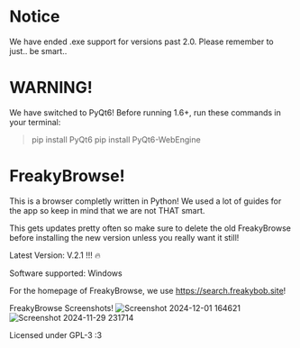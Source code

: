 # Notice
We have ended .exe support for versions past 2.0. Please remember to just.. be smart..
# WARNING!
We have switched to PyQt6! Before running 1.6+, run these commands in your terminal:
> pip install PyQt6
> pip install PyQt6-WebEngine
 
# FreakyBrowse!
This is a browser completly written in Python! We used a lot of guides for the app so keep in mind that we are not THAT smart.

This gets updates pretty often so make sure to delete the old FreakyBrowse before installing the new version unless you really want it still!

Latest Version: V.2.1 !!! 🔥

Software supported: Windows

For the homepage of FreakyBrowse, we use https://search.freakybob.site!

FreakyBrowse Screenshots! 
<img src="https://private-user-images.githubusercontent.com/176110916/391377299-4f9a9a76-182a-47c7-a882-b5834683e2c4.png?jwt=eyJhbGciOiJIUzI1NiIsInR5cCI6IkpXVCJ9.eyJpc3MiOiJnaXRodWIuY29tIiwiYXVkIjoicmF3LmdpdGh1YnVzZXJjb250ZW50LmNvbSIsImtleSI6ImtleTUiLCJleHAiOjE3MzMxNTU3OTEsIm5iZiI6MTczMzE1NTQ5MSwicGF0aCI6Ii8xNzYxMTA5MTYvMzkxMzc3Mjk5LTRmOWE5YTc2LTE4MmEtNDdjNy1hODgyLWI1ODM0NjgzZTJjNC5wbmc_WC1BbXotQWxnb3JpdGhtPUFXUzQtSE1BQy1TSEEyNTYmWC1BbXotQ3JlZGVudGlhbD1BS0lBVkNPRFlMU0E1M1BRSzRaQSUyRjIwMjQxMjAyJTJGdXMtZWFzdC0xJTJGczMlMkZhd3M0X3JlcXVlc3QmWC1BbXotRGF0ZT0yMDI0MTIwMlQxNjA0NTFaJlgtQW16LUV4cGlyZXM9MzAwJlgtQW16LVNpZ25hdHVyZT1iOTFiMWM2MDllNGQxYzM0NDE0OThhZjgxNGFhMWJkM2E0ODUyMDE1ODE1NzM4ODZiMTdiZGRmNTkyMGM4NDkwJlgtQW16LVNpZ25lZEhlYWRlcnM9aG9zdCJ9.5ClPhdt_8SH2IPop6eK636wTJAeQPCN1mRY1Y5DTm5I" alt="Screenshot 2024-12-01 164621"/>
![Screenshot 2024-11-29 231714](https://github.com/user-attachments/assets/99ea1477-737d-479e-929a-37e94b82427d)



Licensed under GPL-3 :3
